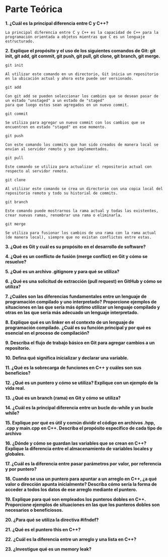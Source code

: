 # Parte Teórica

**1. ¿Cuál es la principal diferencia entre C y C++?**

    La principal diferencia entre C y C++ es la capacidad de C++ para la programación orientada a objetos mientras que C es un lenguaje estructurado.

**2. Explique el propósito y el uso de los siguientes comandos de Git: git init, git add, git commit, git push, git pull, git clone, git branch, git merge.**

`git init`

    Al utilizar este comando en un directorio, Git inicia un repositorio en la ubicación actual y ahora este puede ser versionado.

`git add`

    Con git add se pueden seleccionar los cambios que se desean pasar de un estado "unstaged" a un estado de "staged"
    para que luego estos sean agregados en un nuevo commit.

`git commit`

    Se utiliza para agregar un nuevo commit con los cambios que se encuentren en estado "staged" en ese momento.

`git push`

    Con este comando los commits que han sido creados de manera local se envían al servidor remoto y son implementados.

`git pull`

    Este comando se utiliza para actualizar el repositorio actual con respecto al servidor remoto.

`git clone`

    Al utilizar este comando se crea un directorio con una copia local del repositorio remoto y todo su historial de commits.

`git branch`

    Este comando puede mostrarnos la rama actual y todas las existentes, crear nuevas ramas, renombrar una rama o eliminarla.

`git merge`

    Se utiliza para fusionar los cambios de una rama con la rama actual (de manera local), siempre que no existan conflictos entre estas.

**3. ¿Qué es Git y cuál es su propósito en el desarrollo de software?**

**4. ¿Qué es un conflicto de fusión (merge conflict) en Git y cómo se resuelve?**

**5. ¿Qué es un archivo .gitignore y para qué se utiliza?**

**6. ¿Qué es una solicitud de extracción (pull request) en GitHub y cómo se utiliza?**

**7. ¿Cuáles son las diferencias fundamentales entre un lenguaje de programación compilado y uno interpretado?**
**Proporcione ejemplos de situaciones en las que sería más óptimo utilizar un lenguaje compilado y otras en las que sería más adecuado un lenguaje interpretado.**

**8. Explique qué es un linker en el contexto de un lenguaje de programación compilado.**
**¿Cuál es su función principal y por qué es esencial en el proceso de compilación?**

**9. Describa el flujo de trabajo básico en Git para agregar cambios a un repositorio.**

**10. Defina qué significa inicializar y declarar una variable.**

**11. ¿Qué es la sobrecarga de funciones en C++ y cuáles son sus beneficios?**

**12. ¿Qué es un puntero y cómo se utiliza? Explique con un ejemplo de la vida real.**

**13. ¿Qué es un branch (rama) en Git y cómo se utiliza?**

**14. ¿Cuál es la principal diferencia entre un bucle do-while y un bucle while?**

**15. Explique por qué es útil y común dividir el código en archivos .hpp, .cpp y main.cpp**
**en C++. Describa el propósito específico de cada tipo de archivo**

**16. ¿Dónde y cómo se guardan las variables que se crean en C++? Explique la diferencia entre el almacenamiento de variables locales y globales.**

**17. ¿Cuál es la diferencia entre pasar parámetros por valor, por referencia y por puntero?**

**18. Cuando se usa un puntero para apuntar a un arreglo en C++, ¿a qué valor o dirección apunta inicialmente? Describa cómo sería la forma de acceder a todos los datos de ese arreglo mediante el puntero.**

**19. Explique para qué son empleados los punteros dobles en C++. Proporcione ejemplos de situaciones en las que los punteros dobles son necesarios o beneficiosos.**

**20. ¿Para qué se utiliza la directiva #ifndef?**

**21. ¿Qué es el puntero this en C++?**

**22. ¿Cuál es la diferencia entre un arreglo y una lista en C++?**

**23. ¿Investigue qué es un memory leak?**

